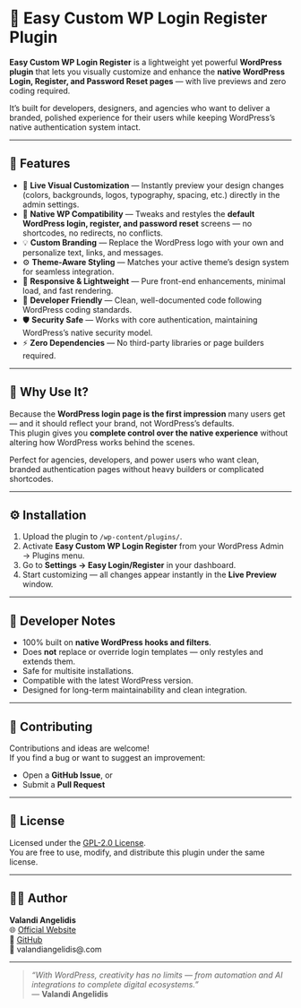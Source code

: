 # 🧩 Easy Custom WP Login Register Plugin

**Easy Custom WP Login Register** is a lightweight yet powerful **WordPress plugin** that lets you visually customize and enhance the **native WordPress Login, Register, and Password Reset pages** — with live previews and zero coding required.

It’s built for developers, designers, and agencies who want to deliver a branded, polished experience for their users while keeping WordPress’s native authentication system intact.

---

## 🚀 Features

- 🎨 **Live Visual Customization** — Instantly preview your design changes (colors, backgrounds, logos, typography, spacing, etc.) directly in the admin settings.  
- 🔐 **Native WP Compatibility** — Tweaks and restyles the **default WordPress login, register, and password reset** screens — no shortcodes, no redirects, no conflicts.  
- 💡 **Custom Branding** — Replace the WordPress logo with your own and personalize text, links, and messages.  
- ⚙️ **Theme-Aware Styling** — Matches your active theme’s design system for seamless integration.  
- 🔄 **Responsive & Lightweight** — Pure front-end enhancements, minimal load, and fast rendering.  
- 🧩 **Developer Friendly** — Clean, well-documented code following WordPress coding standards.  
- 🛡️ **Security Safe** — Works with core authentication, maintaining WordPress’s native security model.  
- ⚡ **Zero Dependencies** — No third-party libraries or page builders required.  

---

## 🧠 Why Use It?

Because the **WordPress login page is the first impression** many users get — and it should reflect your brand, not WordPress’s defaults.  
This plugin gives you **complete control over the native experience** without altering how WordPress works behind the scenes.  

Perfect for agencies, developers, and power users who want clean, branded authentication pages without heavy builders or complicated shortcodes.

---

## ⚙️ Installation

1. Upload the plugin to `/wp-content/plugins/`.  
2. Activate **Easy Custom WP Login Register** from your WordPress Admin → Plugins menu.  
3. Go to **Settings → Easy Login/Register** in your dashboard.  
4. Start customizing — all changes appear instantly in the **Live Preview** window.  

---

## 🧰 Developer Notes

- 100% built on **native WordPress hooks and filters**.  
- Does **not** replace or override login templates — only restyles and extends them.  
- Safe for multisite installations.  
- Compatible with the latest WordPress version.  
- Designed for long-term maintainability and clean integration.  

---

## 🤝 Contributing

Contributions and ideas are welcome!  
If you find a bug or want to suggest an improvement:  
- Open a **GitHub Issue**, or  
- Submit a **Pull Request**

---

## 📄 License

Licensed under the [GPL-2.0 License](https://www.gnu.org/licenses/gpl-2.0.html).  
You are free to use, modify, and distribute this plugin under the same license.

---

## 👨‍💻 Author

**Valandi Angelidis**  
🌐 [Official Website](https://valandiangelidis.com)  
💼 [GitHub](https://github.com/ValandiAngelidis)  
📧 valandiangelidis@.com  

---

> *“With WordPress, creativity has no limits — from automation and AI integrations to complete digital ecosystems.”*  
> — **Valandi Angelidis**
